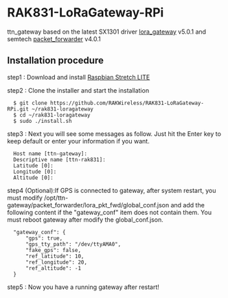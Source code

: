 # RAK831-LoRaGateway-RPi
ttn_gateway based on the latest SX1301 driver [lora_gateway](https://github.com/Lora-net/lora_gateway) v5.0.1 and semtech [packet_forwarder](https://github.com/Lora-net/packet_forwarder) v4.0.1  


##	Installation procedure

step1 : Download and install [Raspbian Stretch LITE](https://www.raspberrypi.org/downloads/raspbian/) 


step2 : Clone the installer and start the installation

      $ git clone https://github.com/RAKWireless/RAK831-LoRaGateway-RPi.git ~/rak831-loragateway
      $ cd ~/rak831-loragateway
      $ sudo ./install.sh

step3 : Next you will see some messages as follow. Just hit the Enter key to keep default or enter your information if you want.

      Host name [ttn-gateway]:
      Descriptive name [ttn-rak831]:
      Latitude [0]: 
      Longitude [0]: 
      Altitude [0]: 

step4 (Optional):If GPS is connected to gateway, after system restart, you must modify /opt/ttn-gateway/packet_forwarder/lora_pkt_fwd/global_conf.json and add the following content if the "gateway_conf" item does not contain them. You must reboot gateway after modify the global_conf.json.
      
      "gateway_conf": {
          "gps": true,
          "gps_tty_path": "/dev/ttyAMA0",
          "fake_gps": false,
          "ref_latitude": 10,
          "ref_longitude": 20,
          "ref_altitude": -1
      }
    
step5 : Now you have a running gateway after restart!
